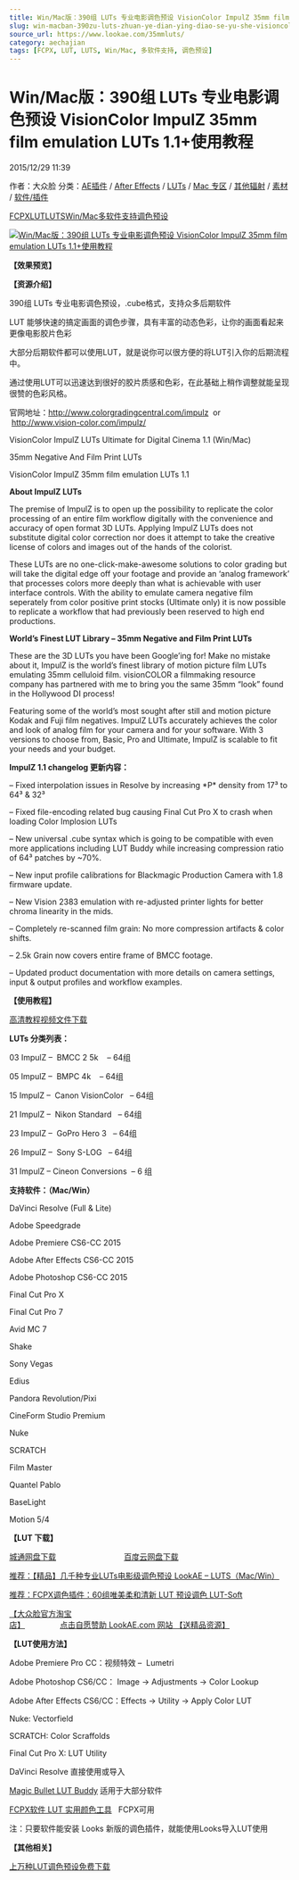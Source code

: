 ```yaml
---
title: Win/Mac版：390组 LUTs 专业电影调色预设 VisionColor ImpulZ 35mm film emulation LUTs 1.1+使用教程
slug: win-macban-390zu-luts-zhuan-ye-dian-ying-diao-se-yu-she-visioncolor-impulz-35mm-film-emulation-luts-1-1-shi-yong-jiao-cheng
source_url: https://www.lookae.com/35mmluts/
category: aechajian
tags: [FCPX, LUT, LUTS, Win/Mac, 多软件支持, 调色预设]
---
```

# Win/Mac版：390组 LUTs 专业电影调色预设 VisionColor ImpulZ 35mm film emulation LUTs 1.1+使用教程

2015/12/29 11:39

作者：大众脸
分类：[AE插件](https://www.lookae.com/after-effects/aechajian/) / [After Effects](https://www.lookae.com/after-effects/) / [LUTs](https://www.lookae.com/sucai/lutsfile/) / [Mac 专区](https://www.lookae.com/mac-osx/) / [其他辐射](https://www.lookae.com/others/) / [素材](https://www.lookae.com/sucai/) / [软件/插件](https://www.lookae.com/qitarjcj/)

[FCPX](https://www.lookae.com/tag/fcpx/)[LUT](https://www.lookae.com/tag/lut/)[LUTS](https://www.lookae.com/tag/luts/)[Win/Mac](https://www.lookae.com/tag/winmac/)[多软件支持](https://www.lookae.com/tag/%e5%a4%9a%e8%bd%af%e4%bb%b6%e6%94%af%e6%8c%81/)[调色预设](https://www.lookae.com/tag/%e8%b0%83%e8%89%b2%e9%a2%84%e8%ae%be/)

[![Win/Mac版：390组 LUTs 专业电影调色预设 VisionColor ImpulZ 35mm film emulation LUTs 1.1+使用教程](https://www.lookae.com/wp-content/uploads/2015/12/35mm-film-emulation-LUTs.jpg "Win/Mac版：390组 LUTs 专业电影调色预设 VisionColor ImpulZ 35mm film emulation LUTs 1.1+使用教程-LookAE.com")](https://www.lookae.com/wp-content/uploads/2015/12/35mm-film-emulation-LUTs.jpg)

**【效果预览】**

**【资源介绍】**

390组 LUTs 专业电影调色预设，.cube格式，支持众多后期软件

LUT 能够快速的搞定画面的调色步骤，具有丰富的动态色彩，让你的画面看起来更像电影胶片色彩

大部分后期软件都可以使用LUT，就是说你可以很方便的将LUT引入你的后期流程中。

通过使用LUT可以迅速达到很好的胶片质感和色彩，在此基础上稍作调整就能呈现很赞的色彩风格。

官网地址：http://www.colorgradingcentral.com/impulz  or  http://www.vision-color.com/impulz/

VisionColor ImpulZ LUTs Ultimate for Digital Cinema 1.1 (Win/Mac)

35mm Negative And Film Print LUTs

VisionColor ImpulZ 35mm film emulation LUTs 1.1

**About ImpulZ LUTs**

The premise of ImpulZ is to open up the possibility to replicate the color processing of an entire film workflow digitally with the convenience and accuracy of open format 3D LUTs. Applying ImpulZ LUTs does not substitute digital color correction nor does it attempt to take the creative license of colors and images out of the hands of the colorist.

These LUTs are no one-click-make-awesome solutions to color grading but will take the digital edge off your footage and provide an ‘analog framework’ that processes colors more deeply than what is achievable with user interface controls. With the ability to emulate camera negative film seperately from color positive print stocks (Ultimate only) it is now possible to replicate a workflow that had previously been reserved to high end productions.

**World’s Finest LUT Library – 35mm Negative and Film Print LUTs**

These are the 3D LUTs you have been Google’ing for! Make no mistake about it, ImpulZ is the world’s finest library of motion picture film LUTs emulating 35mm celluloid film. visionCOLOR a filmmaking resource company has partnered with me to bring you the same 35mm “look” found in the Hollywood DI process!

Featuring some of the world’s most sought after still and motion picture Kodak and Fuji film negatives. ImpulZ LUTs accurately achieves the color and look of analog film for your camera and for your software. With 3 versions to choose from, Basic, Pro and Ultimate, ImpulZ is scalable to fit your needs and your budget.

**ImpulZ 1.1 changelog 更新内容：**

– Fixed interpolation issues in Resolve by increasing \*P\* density from 17³ to 64³ & 32³

– Fixed file-encoding related bug causing Final Cut Pro X to crash when loading Color Implosion LUTs

– New universal .cube syntax which is going to be compatible with even more applications including LUT Buddy while increasing compression ratio of 64³ patches by ~70%.

– New input profile calibrations for Blackmagic Production Camera with 1.8 firmware update.

– New Vision 2383 emulation with re-adjusted printer lights for better chroma linearity in the mids.

– Completely re-scanned film grain: No more compression artifacts & color shifts.

– 2.5k Grain now covers entire frame of BMCC footage.

– Updated product documentation with more details on camera settings, input & output profiles and workflow examples.

**【使用教程】**

[高清教程视频文件下载](https://pan.baidu.com/s/1dEdBwA1)

**LUTs 分类列表：**

03 ImpulZ –  BMCC 2 5k    – 64组

05 ImpulZ –  BMPC 4k    – 64组

15 ImpulZ –  Canon VisionColor   – 64组

21 ImpulZ –  Nikon Standard   – 64组

23 ImpulZ –  GoPro Hero 3   – 64组

26 ImpulZ –  Sony S-LOG   – 64组

31 ImpulZ – Cineon Conversions  – 6 组

**支持软件：（Mac/Win）**

DaVinci Resolve (Full & Lite)

Adobe Speedgrade

Adobe Premiere CS6-CC 2015

Adobe After Effects CS6-CC 2015

Adobe Photoshop CS6-CC 2015

Final Cut Pro X

Final Cut Pro 7

Avid MC 7

Shake

Sony Vegas

Edius

Pandora Revolution/Pixi

CineForm Studio Premium

Nuke

SCRATCH

Film Master

Quantel Pablo

BaseLight

Motion 5/4

**【LUT 下载】**

[城通网盘下载](http://lookae.ctfile.com/file/139687742)                               [百度云网盘下载](https://pan.baidu.com/s/1dDQJYOp)

[推荐：【精品】几千种专业LUTs电影级调色预设 LookAE – LUTS（Mac/Win）](https://www.lookae.com/lookaeluts/)

[推荐：FCPX调色插件：60组唯美柔和清新 LUT 预设调色 LUT-Soft](https://item.taobao.com/item.htm?spm=a1z10.3-c.w4002-2793086484.29.ksKbyZ&id=524413880158)

[【大众脸官方淘宝店】](https://lookae.taobao.com/)                [点击自愿赞助 LookAE.com 网站 【送精品资源】](https://www.lookae.com/sponsor/)

**【LUT使用方法】**

Adobe Premiere Pro CC：视频特效 –  Lumetri

Adobe Photoshop CS6/CC： Image → Adjustments → Color Lookup

Adobe After Effects CS6/CC：Effects → Utility → Apply Color LUT

Nuke: Vectorfield

SCRATCH: Color Scraffolds

Final Cut Pro X: LUT Utility

DaVinci Resolve 直接使用或导入

[Magic Bullet LUT Buddy](https://www.redgiant.com/downloads/free-products/) 适用于大部分软件

[FCPX软件 LUT 实用颜色工具](https://www.lookae.com/fcpx-lut/)   FCPX可用

注：只要软件能安装 Looks 新版的调色插件，就能使用Looks导入LUT使用

**【其他相关】**

[上万种LUT调色预设免费下载](https://www.lookae.com/tag/lut/)

